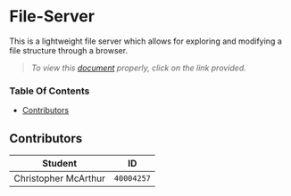 # File-Server
This is a lightweight file server which allows for exploring and modifying a file structure through a browser.

>*To view this [document](https://github.com/prince-chrismc/Data-Communication/blob/master/Assignments/File-Server/README.md) properly, click on the link provided.*

### Table Of Contents
* [Contributors](#contributors)

## Contributors
**Student** | **ID**
:---:| ---
Christopher McArthur | `40004257`

